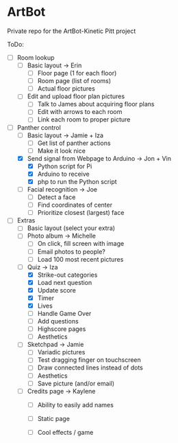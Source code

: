 # ArtBot
Private repo for the ArtBot-Kinetic Pitt project

ToDo:
- [ ] Room lookup
	- [ ] Basic layout -> Erin
		- [ ] Floor page (1 for each floor)
		- [ ] Room page (list of rooms)
		- [ ] Actual floor pictures
	- [ ] Edit and upload floor plan pictures
		- [ ] Talk to James about acquiring floor plans
		- [ ] Edit with arrows to each room
		- [ ] Link each room to proper picture
- [ ] Panther control
	- [ ] Basic layout -> Jamie + Iza
		- [ ] Get list of panther actions
		- [ ] Make it look nice
	- [x] Send signal from Webpage to Arduino -> Jon + Vin
		- [x] Python script for Pi
		- [x] Arduino to receive
		- [x] php to run the Python script		
	- [ ] Facial recognition -> Joe
		- [ ] Detect a face
		- [ ] Find coordinates of center
		- [ ] Prioritize closest (largest) face
- [ ] Extras 
	- [ ] Basic layout (select your extra)
	- [ ] Photo album -> Michelle
		- [ ] On click, fill screen with image
		- [ ] Email photos to people?
		- [ ] Load 100 most recent pictures
	- [ ] Quiz	-> Iza
		- [x] Strike-out categories
		- [x] Load next question
		- [x] Update score
		- [x] Timer
		- [x] Lives
		- [ ] Handle Game Over
		- [ ] Add questions
		- [ ] Highscore pages
		- [ ] Aesthetics
	- [ ] Sketchpad -> Jamie
		- [ ] Variadic pictures
		- [ ] Test dragging finger on touchscreen
		- [ ] Draw connected lines instead of dots
		- [ ] Aesthetics
		- [ ] Save picture (and/or email)
	- [ ] Credits page -> Kaylene
		- [ ] Ability to easily add names
		- [ ] Static page
		- [ ] Cool effects / game
		
		
		
